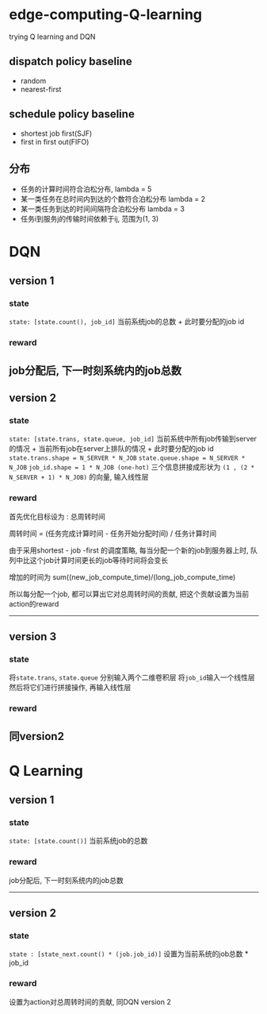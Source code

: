 # edge-computing-Q-learning

trying Q learning and DQN


## dispatch policy baseline
- random
- nearest-first

## schedule policy baseline
- shortest job first(SJF)
- first in first out(FIFO)

## 分布
- 任务的计算时间符合泊松分布, lambda = 5 
- 某一类任务在总时间内到达的个数符合泊松分布 lambda = 2
- 某一类任务到达的时间间隔符合泊松分布 lambda = 3
- 任务i到服务j的传输时间依赖于ij, 范围为(1, 3)


# DQN
## version 1
### state
`state: [state.count(), job_id]`
当前系统job的总数 + 此时要分配的job id
### reward
job分配后, 下一时刻系统内的job总数
---
## version 2
### state
`state: [state.trans, state.queue, job_id]`
当前系统中所有job传输到server的情况 + 当前所有job在server上排队的情况 + 此时要分配的job id
`state.trans.shape = N_SERVER * N_JOB`
`state.queue.shape = N_SERVER * N_JOB`
`job_id.shape = 1 * N_JOB (one-hot)`
三个信息拼接成形状为 `(1 , (2 * N_SERVER + 1) * N_JOB)` 的向量, 输入线性层

### reward
首先优化目标设为 : 总周转时间

周转时间 = (任务完成计算时间 - 任务开始分配时间) / 任务计算时间

由于采用shortest - job -first 的调度策略, 每当分配一个新的job到服务器上时, 队列中比这个job计算时间更长的job等待时间将会变长

增加的时间为 sum((new_job_compute_time)/(long_job_compute_time)

所以每分配一个job, 都可以算出它对总周转时间的贡献, 把这个贡献设置为当前action的reward

---
## version 3
### state
将`state.trans`, `state.queue` 分别输入两个二维卷积层
将`job_id`输入一个线性层
然后将它们进行拼接操作, 再输入线性层
### reward
同version2
---
# Q Learning
## version 1
### state
`state: [state.count()]`
当前系统job的总数

### reward
job分配后, 下一时刻系统内的job总数

---
## version 2
### state
`state : [state_next.count() * (job.job_id)]`
设置为当前系统的job总数 * job_id 

### reward
设置为action对总周转时间的贡献, 同DQN version 2
